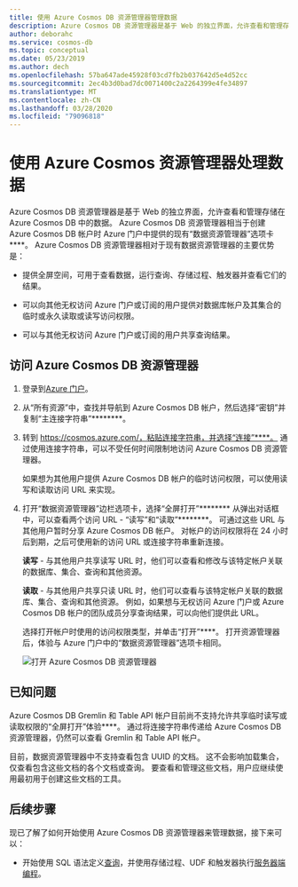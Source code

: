 ```yaml
---
title: 使用 Azure Cosmos DB 资源管理器管理数据
description: Azure Cosmos DB 资源管理器是基于 Web 的独立界面，允许查看和管理存储在 Azure Cosmos DB 中的数据。
author: deborahc
ms.service: cosmos-db
ms.topic: conceptual
ms.date: 05/23/2019
ms.author: dech
ms.openlocfilehash: 57ba647ade45928f03cd7fb2b037642d5e4d52cc
ms.sourcegitcommit: 2ec4b3d0bad7dc0071400c2a2264399e4fe34897
ms.translationtype: MT
ms.contentlocale: zh-CN
ms.lasthandoff: 03/28/2020
ms.locfileid: "79096818"
---
```

# <a name="work-with-data-using-azure-cosmos-explorer"></a>使用 Azure Cosmos 资源管理器处理数据 

Azure Cosmos DB 资源管理器是基于 Web 的独立界面，允许查看和管理存储在 Azure Cosmos DB 中的数据。 Azure Cosmos DB 资源管理器相当于创建 Azure Cosmos DB 帐户时 Azure 门户中提供的现有“数据资源管理器”选项卡****。 Azure Cosmos DB 资源管理器相对于现有数据资源管理器的主要优势是：

* 提供全屏空间，可用于查看数据，运行查询、存储过程、触发器并查看它们的结果。  

* 可以向其他无权访问 Azure 门户或订阅的用户提供对数据库帐户及其集合的临时或永久读取或读写访问权限。  

* 可以与其他无权访问 Azure 门户或订阅的用户共享查询结果。  

## <a name="access-azure-cosmos-db-explorer"></a>访问 Azure Cosmos DB 资源管理器

1. 登录到[Azure 门户](https://portal.azure.com/)。 

2. 从“所有资源”中，查找并导航到 Azure Cosmos DB 帐户，然后选择“密钥”并复制“主连接字符串”********。  

3. 转到 https://cosmos.azure.com/，粘贴连接字符串，并选择“连接”****。 通过使用连接字符串，可以不受任何时间限制地访问 Azure Cosmos DB 资源管理器。  

   如果想为其他用户提供 Azure Cosmos DB 帐户的临时访问权限，可以使用读写和读取访问 URL 来实现。 

4. 打开“数据资源管理器”边栏选项卡，选择“全屏打开”******** 从弹出对话框中，可以查看两个访问 URL - “读写”和“读取”********。 可通过这些 URL 与其他用户暂时分享 Azure Cosmos DB 帐户。 对帐户的访问权限将在 24 小时后到期，之后可使用新的访问 URL 或连接字符串重新连接。 

   **读写** - 与其他用户共享读写 URL 时，他们可以查看和修改与该特定帐户关联的数据库、集合、查询和其他资源。

   **读取** - 与其他用户共享只读 URL 时，他们可以查看与该特定帐户关联的数据库、集合、查询和其他资源。 例如，如果想与无权访问 Azure 门户或 Azure Cosmos DB 帐户的团队成员分享查询结果，可以向他们提供此 URL。

   选择打开帐户时使用的访问权限类型，并单击“打开”****。 打开资源管理器后，体验与 Azure 门户中的“数据资源管理器”选项卡相同。   

   ![打开 Azure Cosmos DB 资源管理器](./media/data-explorer/open-data-explorer-with-access-url.png)

## <a name="known-issues"></a>已知问题

Azure Cosmos DB Gremlin 和 Table API 帐户目前尚不支持允许共享临时读写或读取权限的“全屏打开”体验****。 通过将连接字符串传递给 Azure Cosmos DB 资源管理器，仍然可以查看 Gremlin 和 Table API 帐户。 

目前，数据资源管理器中不支持查看包含 UUID 的文档。 这不会影响加载集合，仅查看包含这些文档的各个文档或查询。 要查看和管理这些文档，用户应继续使用最初用于创建这些文档的工具。

## <a name="next-steps"></a>后续步骤
现已了解了如何开始使用 Azure Cosmos DB 资源管理器来管理数据，接下来可以：

* 开始使用 SQL 语法定义[查询](sql-api-query-reference.md)，并使用存储过程、UDF 和触发器执行[服务器端编程](stored-procedures-triggers-udfs.md)。 
